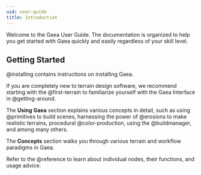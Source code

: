 ```yaml
---
uid: user-guide
title: Introduction
---
```


Welcome to the Gaea User Guide. The documentation is organized to help you get started with Gaea quickly and easily regardless of your skill level.

## Getting Started

@installing contains instructions on installing Gaea.

If you are completely new to terrain design software, we recommend starting with the @first-terrain to familiarize yourself with the Gaea Interface in @getting-around.

The **Using Gaea** section explains various concepts in detail, such as using @primitives to build scenes, harnessing the power of @erosions to make realistic terrains, procedural @color-production, using the @buildmanager, and among many others.

The **Concepts** section walks you through various terrain and workflow paradigms in Gaea.

Refer to the @reference to learn about individual nodes, their functions, and usage advice. 
